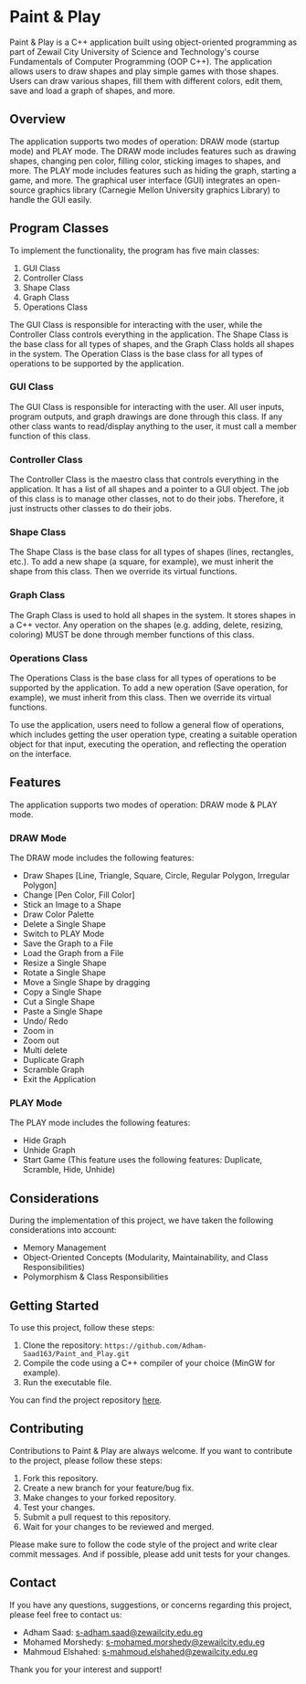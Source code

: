 # Paint & Play

Paint & Play is a C++ application built using object-oriented programming as part of Zewail City University of Science and Technology's course Fundamentals of Computer Programming (OOP C++). The application allows users to draw shapes and play simple games with those shapes. Users can draw various shapes, fill them with different colors, edit them, save and load a graph of shapes, and more.

## Overview
The application supports two modes of operation: DRAW mode (startup mode) and PLAY mode. The DRAW mode includes features such as drawing shapes, changing pen color, filling color, sticking images to shapes, and more. The PLAY mode includes features such as hiding the graph, starting a game, and more. The graphical user interface (GUI) integrates an open-source graphics library (Carnegie Mellon University graphics Library) to handle the GUI easily.


## Program Classes 
To implement the functionality, the program has five main classes:

1. GUI Class
2. Controller Class
3. Shape Class
4. Graph Class
5. Operations Class

The GUI Class is responsible for interacting with the user, while the Controller Class controls everything in the application. The Shape Class is the base class for all types of shapes, and the Graph Class holds all shapes in the system. The Operation Class is the base class for all types of operations to be supported by the application.

### GUI Class
The GUI Class is responsible for interacting with the user. All user inputs, program outputs, and graph drawings are done through this class. If any other class wants to read/display anything to the user, it must call a member function of this class.

### Controller Class
The Controller Class is the maestro class that controls everything in the application. It has a list of all shapes and a pointer to a GUI object. The job of this class is to manage other classes, not to do their jobs. Therefore, it just instructs other classes to do their jobs.

### Shape Class
The Shape Class is the base class for all types of shapes (lines, rectangles, etc.). To add a new shape (a square, for example), we must inherit the shape from this class. Then we override its virtual functions.

### Graph Class
The Graph Class is used to hold all shapes in the system. It stores shapes in a C++ vector. Any operation on the shapes (e.g. adding, delete, resizing, coloring) MUST be done through member functions of this class.

### Operations Class
The Operations Class is the base class for all types of operations to be supported by the application. To add a new operation (Save operation, for example), we must inherit from this class. Then we override its virtual functions.


To use the application, users need to follow a general flow of operations, which includes getting the user operation type, creating a suitable operation object for that input, executing the operation, and reflecting the operation on the interface.

## Features
The application supports two modes of operation: DRAW mode & PLAY mode.

### DRAW Mode
The DRAW mode includes the following features:

* Draw Shapes [Line, Triangle, Square, Circle, Regular Polygon, Irregular Polygon]
* Change [Pen Color, Fill Color]
* Stick an Image to a Shape
* Draw Color Palette
* Delete a Single Shape
* Switch to PLAY Mode
* Save the Graph to a File
* Load the Graph from a File
* Resize a Single Shape
* Rotate a Single Shape
* Move a Single Shape by dragging
* Copy a Single Shape
* Cut a Single Shape
* Paste a Single Shape
* Undo/ Redo
* Zoom in
* Zoom out
* Multi delete
* Duplicate Graph
* Scramble Graph
* Exit the Application


### PLAY Mode
The PLAY mode includes the following features:

* Hide Graph
* Unhide Graph
* Start Game (This feature uses the following features: Duplicate, Scramble, Hide, Unhide)

## Considerations
During the implementation of this project, we have taken the following considerations into account:

* Memory Management
* Object-Oriented Concepts (Modularity, Maintainability, and Class Responsibilities)
* Polymorphism & Class Responsibilities

## Getting Started
To use this project, follow these steps:

1. Clone the repository: `https://github.com/Adham-Saad163/Paint_and_Play.git`
2. Compile the code using a C++ compiler of your choice (MinGW for example).
3. Run the executable file.

You can find the project repository [here](https://github.com/morshedy14/Paint_and_Play.git).


## Contributing
Contributions to Paint & Play are always welcome. If you want to contribute to the project, please follow these steps:

1. Fork this repository.
2. Create a new branch for your feature/bug fix.
3. Make changes to your forked repository.
4. Test your changes.
5. Submit a pull request to this repository.
5. Wait for your changes to be reviewed and merged.

Please make sure to follow the code style of the project and write clear commit messages. And if possible, please add unit tests for your changes.

## Contact
If you have any questions, suggestions, or concerns regarding this project, please feel free to contact us:

* Adham Saad: s-adham.saad@zewailcity.edu.eg
* Mohamed Morshedy: s-mohamed.morshedy@zewailcity.edu.eg
* Mahmoud Elshahed: s-mahmoud.elshahed@zewailcity.edu.eg
  
Thank you for your interest and support!
